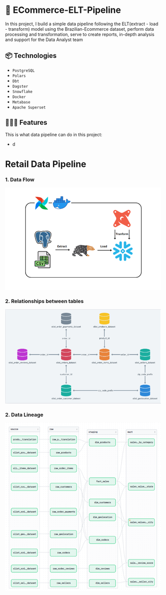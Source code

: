 # 🌇 ECommerce-ELT-Pipeline

In this project, I build a simple data pipeline following the ELT(extract - load - transform) model using the Brazilian-Ecommerce dataset, perform data processing and transformation, serve to create reports, in-depth analysis and support for the Data Analyst team

## 📦 Technologies

 - `PostgreSQL`
 - `Polars`
 - `Dbt`
 - `Dagster`
 - `Snowflake`
 - `Docker`
 - `Metabase`
 - `Apache Superset`

## 👩🏽‍🍳 Features

This is what data pipeline can do in this project:
 - d
















# Retail Data Pipeline
### 1. Data Flow
![Hình minh họa](./images/DataFlow.png)

### 2. Relationships between tables
![Hình minh họa](./images/relational.png)

### 2. Data Lineage
![Hình minh họa](./images/data-lineage.png)


